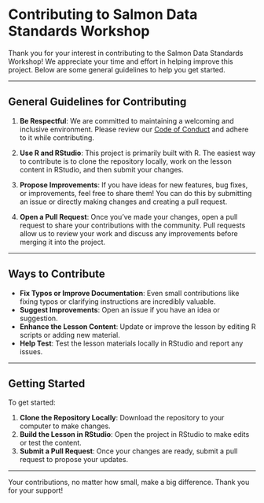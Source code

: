 # Contributing to Salmon Data Standards Workshop

Thank you for your interest in contributing to the Salmon Data Standards Workshop! We appreciate your time and effort in helping improve this project. Below are some general guidelines to help you get started.

---

## General Guidelines for Contributing

1. **Be Respectful**: We are committed to maintaining a welcoming and inclusive environment. Please review our [Code of Conduct](CODE_OF_CONDUCT.md) and adhere to it while contributing.

2. **Use R and RStudio**: This project is primarily built with R. The easiest way to contribute is to clone the repository locally, work on the lesson content in RStudio, and then submit your changes.

3. **Propose Improvements**: If you have ideas for new features, bug fixes, or improvements, feel free to share them! You can do this by submitting an issue or directly making changes and creating a pull request.

4. **Open a Pull Request**: Once you’ve made your changes, open a pull request to share your contributions with the community. Pull requests allow us to review your work and discuss any improvements before merging it into the project.

---

## Ways to Contribute

- **Fix Typos or Improve Documentation**: Even small contributions like fixing typos or clarifying instructions are incredibly valuable.
- **Suggest Improvements**: Open an issue if you have an idea or suggestion.
- **Enhance the Lesson Content**: Update or improve the lesson by editing R scripts or adding new material.
- **Help Test**: Test the lesson materials locally in RStudio and report any issues.

---

## Getting Started

To get started:

1. **Clone the Repository Locally**: Download the repository to your computer to make changes.
2. **Build the Lesson in RStudio**: Open the project in RStudio to make edits or test the content.
3. **Submit a Pull Request**: Once your changes are ready, submit a pull request to propose your updates.

---

Your contributions, no matter how small, make a big difference. Thank you for your support!
